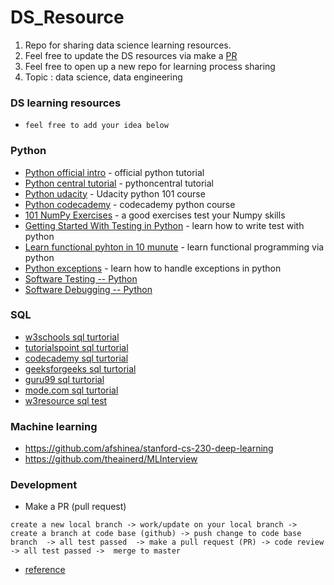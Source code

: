 # DS_Resource

1. Repo for sharing data science learning resources. 
2. Feel free to update the DS resources via make a [PR](https://github.com/DataStudySquad/DS_Resource/pulls)
3. Feel free to open up a new repo for learning process sharing 
4. Topic : data science, data engineering 

### DS learning resources
- `feel free to add your idea below`

### Python  
* [Python official intro](https://docs.python.org/3/tutorial/) - official python tutorial 
* [Python central tutorial](https://www.pythoncentral.io/) - pythoncentral  tutorial
* [Python udacity](https://www.udacity.com/course/introduction-to-python--ud1110) - Udacity python 101 course
* [Python codecademy](https://www.codecademy.com/learn/learn-python) - codecademy python course
* [101 NumPy Exercises](https://www.machinelearningplus.com/101-numpy-exercises-python/) - a good  exercises test your Numpy skills 
* [Getting Started With Testing in Python](https://realpython.com/python-testing/?utm_source=mybridge&utm_medium=blog&utm_campaign=read_more) - learn how to write test with python 
* [Learn functional pyhton in 10 munute](https://hackernoon.com/learn-functional-python-in-10-minutes-to-2d1651dece6f?utm_source=mybridge&utm_medium=blog&utm_campaign=read_more) - learn functional programming via python 
* [Python exceptions](https://realpython.com/python-exceptions/) - learn how to handle exceptions in python 
* [Software Testing -- Python](https://www.udacity.com/course/software-testing--cs258)
* [Software Debugging -- Python](https://www.udacity.com/course/software-debugging--cs259)

### SQL 
* [w3schools sql turtorial](https://www.w3schools.com/sql/)
* [tutorialspoint sql turtorial](https://www.tutorialspoint.com/sql/index.htm)
* [codecademy sql turtorial](https://www.codecademy.com/learn/learn-sql)
* [geeksforgeeks sql turtorial](https://www.geeksforgeeks.org/sql-tutorial/)
* [guru99 sql turtorial](https://www.guru99.com/sql.html)
* [mode.com sql turtorial](https://mode.com/sql-tutorial/)
* [w3resource sql test](https://www.w3resource.com/sql-exercises/)

### Machine learning 
- https://github.com/afshinea/stanford-cs-230-deep-learning
- https://github.com/theainerd/MLInterview

### Development
- Make a PR (pull request)
```
create a new local branch -> work/update on your local branch -> create a branch at code base (github) -> push change to code base branch  -> all test passed  -> make a pull request (PR) -> code review  -> all test passed ->  merge to master  
```
- [reference](https://github.com/DataStudySquad/DS_Resource/blob/master/commit_to_github.md)
